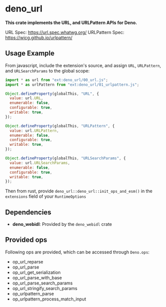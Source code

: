 # deno_url

**This crate implements the URL, and URLPattern APIs for Deno.**

URL Spec: https://url.spec.whatwg.org/ URLPattern Spec:
https://wicg.github.io/urlpattern/

## Usage Example

From javascript, include the extension's source, and assign `URL`, `URLPattern`,
and `URLSearchParams` to the global scope:

```javascript
import * as url from "ext:deno_url/00_url.js";
import * as urlPattern from "ext:deno_url/01_urlpattern.js";

Object.defineProperty(globalThis, "URL", {
  value: url.URL,
  enumerable: false,
  configurable: true,
  writable: true,
});

Object.defineProperty(globalThis, "URLPattern", {
  value: url.URLPattern,
  enumerable: false,
  configurable: true,
  writable: true,
});

Object.defineProperty(globalThis, "URLSearchParams", {
  value: url.URLSearchParams,
  enumerable: false,
  configurable: true,
  writable: true,
});
```

Then from rust, provide `deno_url::deno_url::init_ops_and_esm()` in the
`extensions` field of your `RuntimeOptions`

## Dependencies

- **deno_webidl**: Provided by the `deno_webidl` crate

## Provided ops

Following ops are provided, which can be accessed through `Deno.ops`:

- op_url_reparse
- op_url_parse
- op_url_get_serialization
- op_url_parse_with_base
- op_url_parse_search_params
- op_url_stringify_search_params
- op_urlpattern_parse
- op_urlpattern_process_match_input
